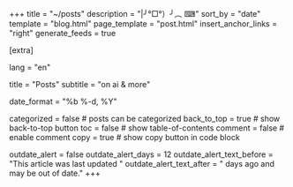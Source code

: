 +++
title = "~/posts"
description = "|╯°□°）╯︵ ⌨"
sort_by = "date"
template = "blog.html"
page_template = "post.html"
insert_anchor_links = "right"
generate_feeds = true

[extra]

lang = "en"

title = "Posts"
subtitle = "on ai & more"

date_format = "%b %-d, %Y"

categorized = false # posts can be categorized
back_to_top = true # show back-to-top button
toc = false # show table-of-contents
comment = false # enable comment
copy = true # show copy button in code block

outdate_alert = false
outdate_alert_days = 12
outdate_alert_text_before = "This article was last updated "
outdate_alert_text_after = " days ago and may be out of date."
+++